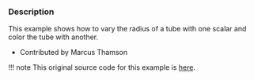 ### Description
This example shows how to vary the radius of a tube with one scalar and color the tube with another.

* Contributed by Marcus Thamson

!!! note
    This original source code for this example is [here](https://gitlab.kitware.com/vtk/vtk/blob/395857190c8453508d283958383bc38c9c2999bf/Examples/VisualizationAlgorithms/Cxx/TubesWithVaryingRadiusAndColors.cxx).

